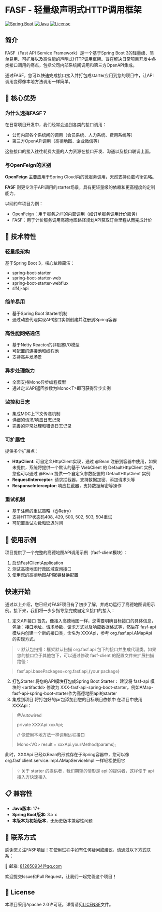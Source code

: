 # FASF - 轻量级声明式HTTP调用框架

[![Spring Boot](https://img.shields.io/badge/Spring%20Boot-3.x-green.svg)](https://spring.io/projects/spring-boot)
[![Java](https://img.shields.io/badge/Java-21-blue.svg)](https://adoptium.net/)
[![License](https://img.shields.io/badge/license-Apache%202.0-blue.svg)](https://www.apache.org/licenses/LICENSE-2.0)

## 简介

FASF（Fast API Service Framework）是一个基于Spring Boot 3的轻量级、简单易用、可扩展以及高性能的声明式HTTP调用框架。旨在解决日常项目开发中各类接口调用的痛点，包括公司内部系统间调用和第三方OpenAPI集成。

通过FASF，您可以快速完成接口接入并打包成starter应用到您的项目中，让API调用变得像本地方法调用一样简单。

## 🎯 核心优势

### 为什么选择FASF？

在日常项目开发中，我们经常会遇到各类的接口调用：
- 公司内部各个系统间的调用（会员系统、人力系统、费用系统等）
- 第三方OpenAPI调用（高德地图、企业微信等）

这些接口的接入往往耗费大量的人力资源在接口开发、沟通以及接口联调上面。

### 与OpenFeign的区别

**OpenFeign** 主要应用于Spring Cloud内的微服务调用，天然支持负载均衡策略。

**FASF** 则更专注于API调用的starter场景，具有更轻量级的依赖和更高程度的定制能力。

以网约车项目为例：
- OpenFeign：用于服务之间的内部调用（如订单服务调用计价服务）
- FASF：用于计价服务调用高德地图路径规划API获取订单里程从而完成计价

## 🚀 技术特性

### 轻量级架构
基于Spring Boot 3，核心依赖简洁：
- spring-boot-starter
- spring-boot-starter-web
- spring-boot-starter-webflux
- slf4j-api

### 简单易用
- 基于Spring Boot Starter机制
- 通过动态代理实现API接口实例创建并注册到Spring容器

### 高性能网络通信
- 基于Netty Reactor的非阻塞I/O模型
- 可配置的连接池和线程池
- 支持高并发场景

### 异步处理能力
- 全面支持Mono异步编程模型
- 通过定义API返回参数为Mono\<T\>即可获得异步实例

### 监控和日志
- 集成MDC上下文传递机制
- 详细的请求/响应日志记录
- 完善的异常处理和错误日志记录

### 可扩展性
提供多个扩展点：
- **HttpClient**: 可自定义HttpClient实现，通过 @Bean 注册到容器中使用，如果未提供，系统将提供一个默认的基于 WebClient 的 DefaultHttpClient 实例，您也可以通过 @Bean 提供一个自定义参数配置的 DefaultHttpClient 实例
- **RequestInterceptor**: 请求拦截器，支持数据加密、添加请求头等
- **ResponseInterceptor**: 响应拦截器，支持数据解密等操作

### 重试机制
- 基于注解的重试策略（@Retry）
- 支持HTTP状态码408, 429, 500, 502, 503, 504重试
- 可配置重试次数和延迟时间

## 📖 使用示例

项目提供了一个完整的高德地图API调用示例（fasf-client模块）：
1. 启动FasfClientApplication
2. 测试高德地图行政区域查询接口
3. 使用您的高德地图API密钥替换配置

## 快速开始
通过以上介绍，您已经对FASF项目有了初步了解，并成功运行了高德地图调用示例。接下来，我们将一步步指导您完成自定义接口的接入：
1. 定义API接口
首先，像接入高德地图一样，您需要明确目标接口的具体信息，包括：接口地址、请求参数、请求方式以及响应数据格式等，然后在 fasf-api 模块内创建一个新的接口类，命名为 XXXApi，参考 org.fasf.api.AMapApi 的实现方式。

>💡 默认包扫描：框架默认扫描 org.fasf.api 包下的接口并生成代理类。如果您的接口位于其他包下，可以通过修改 fasf-client 的配置文件来扩展扫描路径：

> fasf.api.basePackages=org.fasf.api,{your package}
2. 打包Starter
将您的API模块打包成Spring Boot Starter：
建议将 fasf-api 模块的 \<artifactId\> 修改为 XXX-fasf-api-spring-boot-starter。例如AMap-fasf-api-spring-boot-starter作为高德地图api的starter
3. 集成到项目
将打包好的jar包添加到您的目标项目依赖中
在项目中使用 XXXApi：
>   @Autowired
> 
>   private XXXApi xxxApi;
> 
>  // 像使用本地方法一样调用远程接口
> 
>   Mono\<VO\> result = xxxApi.yourMethod(params);

此时，XXXApi 已经以Bean的形式存在于Spring容器中，您可以像 org.fasf.client.service.impl.AMapServiceImpl 一样轻松使用它
>💡 关于 starter 的提供者，我们期望的情形是 api 的提供者，这样便于 api 接入方快速接入
   
## 📋 兼容性

- **Java版本**: 17+
- **Spring Boot版本**: 3.x.x
- **本版本为初始版本**，无历史版本兼容性问题

## 🤝 联系方式

感谢您关注FASF项目！在使用过程中如有任何疑问或建议，请通过以下方式联系：

📧 邮箱: 812650934@qq.com

欢迎提交Issue和Pull Request，让我们一起完善这个项目！

## 📄 License

本项目采用Apache 2.0许可证，详情请见[LICENSE](LICENSE)文件。
